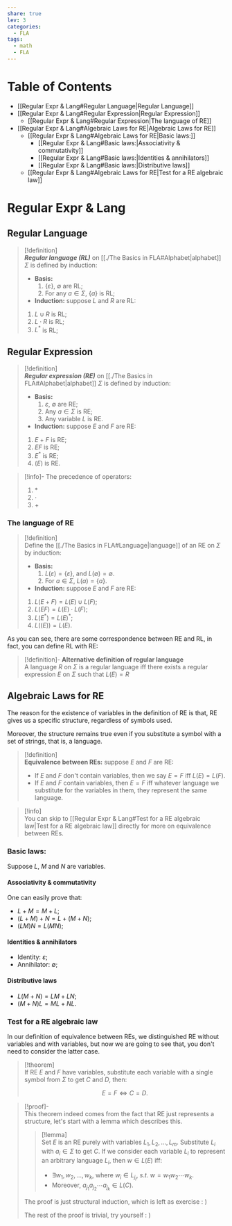 ```yaml
---  
share: true  
lev: 3  
categories:  
  - FLA  
tags:  
  - math  
  - FLA  
---  
```

  
  
# Table of Contents  
  
- [[Regular Expr & Lang#Regular Language|Regular Language]]  
- [[Regular Expr & Lang#Regular Expression|Regular Expression]]  
	- [[Regular Expr & Lang#Regular Expression|The language of RE]]  
- [[Regular Expr & Lang#Algebraic Laws for RE|Algebraic Laws for RE]]  
	- [[Regular Expr & Lang#Algebraic Laws for RE|Basic laws:]]  
		- [[Regular Expr & Lang#Basic laws:|Associativity & commutativity]]  
		- [[Regular Expr & Lang#Basic laws:|Identities & annihilators]]  
		- [[Regular Expr & Lang#Basic laws:|Distributive laws]]  
	- [[Regular Expr & Lang#Algebraic Laws for RE|Test for a RE algebraic law]]  
  
  
# Regular Expr & Lang   
## Regular Language  
  
>[!definition]  
>***Regular language (RL)*** on [[./The Basics in FLA#Alphabet|alphabet]] $\Sigma$ is defined by induction:  
>- **Basis:**  
>   1. $\{\varepsilon\}$, $\emptyset$ are RL;  
>   2. For any $a\in\Sigma$, $\{a\}$ is RL;  
>- **Induction:** suppose $L$ and $R$ are RL:  
>  1. $L\cup R$ is RL;  
>  2. $L\cdot R$ is RL;  
>  3. $L^*$ is RL;  
  
## Regular Expression  
  
>[!definition]  
>***Regular expression (RE)*** on [[./The Basics in FLA#Alphabet|alphabet]] $\Sigma$ is defined by induction:  
>- **Basis:**  
>   1. $\varepsilon$, $\emptyset$ are RE;  
>   2. Any $a\in\Sigma$ is RE;  
>   3. Any variable $L$ is RE.  
>- **Induction:** suppose $E$ and $F$ are RE:  
>  1. $E+F$ is RE;  
>  2. $EF$ is RE;  
>  3. $E^*$ is RE;  
>  4. $(E)$ is RE.  
  
>[!info]- The precedence of operators:  
>1. $*$  
>2. $\cdot$  
>3. $+$  
  
### The language of RE  
  
>[!definition]  
>Define the [[./The Basics in FLA#Language|language]] of an RE on $\Sigma$ by induction:  
>- **Basis:**  
>   1. $L(\varepsilon)=\{\varepsilon\}$, and $L(\emptyset)=\emptyset$.  
>   2. For $a\in \Sigma$, $L(a)=\{a\}$.  
>- **Induction:** suppose $E$ and $F$ are RE:  
>  1. $L(E+F)=L(E)\cup L(F)$;  
>  2. $L(EF)=L(E)\cdot L(F)$;  
>  3. $L(E^*)=L(E)^*$;  
>  4. $L((E))=L(E)$.  
  
As you can see, there are some correspondence between RE and RL, in fact, you can define RL with RE:  
  
>[!definition]- **Alternative definition of regular language**  
>A language $R$ on $\Sigma$ is a regular language iff there exists a regular expression $E$ on $\Sigma$ such that $L(E)=R$  
  
## Algebraic Laws for RE  
  
The reason for the existence of variables in the definition of RE is that, RE gives us a specific structure, regardless of symbols used.  
  
Moreover, the structure remains true even if you substitute a symbol with a set of strings, that is, a language.  
  
>[!definition]   
>**Equivalence between REs:** suppose $E$ and $F$ are RE:  
>- If $E$ and $F$ don't contain variables, then we say $E=F$ iff $L(E)=L(F)$.  
>- If $E$ and $F$ contain variables, then $E=F$ iff whatever language we substitute for the variables in them, they represent the same language.  
  
>[!info]  
>You can skip to [[Regular Expr & Lang#Test for a RE algebraic law|Test for a RE algebraic law]] directly for more on equivalence between REs.  
  
### Basic laws:  
  
Suppose $L$, $M$ and $N$ are variables.  
  
#### Associativity & commutativity  
  
One can easily prove that:  
- $L+M=M+L$;  
- $(L+M)+N=L+(M+N)$;  
- $(LM)N=L(MN)$;  
  
#### Identities & annihilators  
  
- Identity: $\varepsilon$;  
- Annihilator: $\emptyset$;  
  
#### Distributive laws  
  
- $L(M+N)=LM+LN$;  
- $(M+N)L=ML+NL$.  
  
### Test for a RE algebraic law  
  
In our definition of equivalence between REs, we distinguished RE without variables and with variables, but now we are going to see that, you don't need to consider the latter case.  
  
>[!theorem]  
>If RE $E$ and $F$ have variables, substitute each variable with a single symbol from $\Sigma$ to get $C$ and $D$, then:  
>  
>$$E=F\iff C=D.$$  
>  
  
>[!proof]-  
>This theorem indeed comes from the fact that RE just represents a structure, let's start with a lemma which describes this.  
>>[!lemma]  
>>Set $E$ is an RE purely with variables $L_1,L_2,\ldots,L_m$. Substitute $L_i$ with $a_i\in\Sigma$ to get $C$. If we consider each variable $L_i$ to represent an arbitrary language $L_i$, then $w\in L(E)$ iff:  
>> - $\exists w_1,w_2,\ldots,w_k$, where $w_i\in L_{j_i}$, $s.t.\ w=w_1w_2\cdots w_k$.  
>> - Moreover, $a_{j_1}a_{j_2}\cdots a_{j_k}\in L(C)$.  
>  
>The proof is just structural induction, which is left as exercise : )  
>  
>The rest of the proof is trivial, try yourself : )  
  

